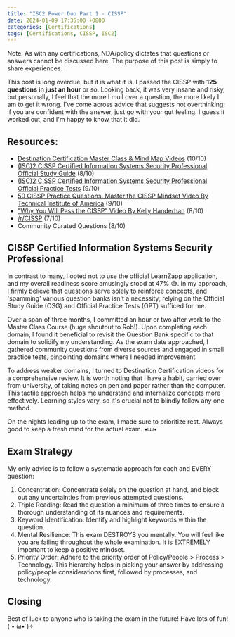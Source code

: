 ```yaml
---
title: "ISC2 Power Duo Part 1 - CISSP"
date: 2024-01-09 17:35:00 +0800
categories: [Certifications]
tags: [Certifications, CISSP, ISC2]
---
```


Note: As with any certifications, NDA/policy dictates that questions or answers cannot be discussed here. The purpose of this post is simply to share experiences.

This post is long overdue, but it is what it is. I passed the CISSP with **125 questions in just an hour** or so. Looking back, it was very insane and risky, but personally, I feel that the more I mull over a question, the more likely I am to get it wrong. I've come across advice that suggests not overthinking; if you are confident with the answer, just go with your gut feeling. I guess it worked out, and I'm happy to know that it did.

## Resources:

- [Destination Certification Master Class & Mind Map Videos](https://destcert.com/cissp/) (10/10)
- [(ISC)2 CISSP Certified Information Systems Security Professional Official Study Guide](https://www.amazon.com/Certified-Information-Security-Professional-Official/dp/1119786231/ref=bmx_dp_1806skdn_d_sccl_2_5/144-8525227-7668665?pd_rd_i=1119786231&psc=1) (8/10)
- [(ISC)2 CISSP Certified Information Systems Security Professional Official Practice Tests](https://www.amazon.com/Certified-Information-Security-Professional-Official/dp/1119787637/ref=pd_bxgy_d_sccl_1/144-8525227-7668665?pd_rd_i=1119787637&psc=1) (9/10)
- [50 CISSP Practice Questions. Master the CISSP Mindset Video By Technical Institute of America](https://youtu.be/qbVY0Cg8Ntw?list=LL) (9/10)
- ["Why You Will Pass the CISSP" Video By Kelly Handerhan](https://youtu.be/v2Y6Zog8h2A) (8/10)
- [/r/CISSP](https://www.reddit.com/r/cissp) (7/10)
- Community Curated Questions (8/10)

## CISSP Certified Information Systems Security Professional

In contrast to many, I opted not to use the official LearnZapp application, and my overall readiness score amusingly stood at 47% 😅. In my approach, I firmly believe that questions serve solely to reinforce concepts, and 'spamming' various question banks isn't a necessity; relying on the Official Study Guide (OSG) and Official Practice Tests (OPT) sufficed for me.

Over a span of three months, I committed an hour or two after work to the Master Class Course (huge shoutout to Rob!). Upon completing each domain, I found it beneficial to revisit the Question Bank specific to that domain to solidify my understanding. As the exam date approached, I gathered community questions from diverse sources and engaged in small practice tests, pinpointing domains where I needed improvement.

To address weaker domains, I turned to Destination Certification videos for a comprehensive review. It is worth noting that I have a habit, carried over from university, of taking notes on pen and paper rather than the computer. This tactile approach helps me understand and internalize concepts more effectively. Learning styles vary, so it's crucial not to blindly follow any one method.

On the nights leading up to the exam, I made sure to prioritize rest. Always good to keep a fresh mind for the actual exam. •⩊•

## Exam Strategy

My only advice is to follow a systematic approach for each and EVERY question:

1. Concentration: Concentrate solely on the question at hand, and block out any uncertainties from previous attempted questions.
2. Triple Reading: Read the question a minimum of three times to ensure a thorough understanding of its nuances and requirements.
3. Keyword Identification: Identify and highlight keywords within the question.
4. Mental Resilience: This exam DESTROYS you mentally. You will feel like you are failing throughout the whole examination. It is EXTREMELY important to keep a positive mindset.
5. Priority Order: Adhere to the priority order of Policy/People > Process > Technology. This hierarchy helps in picking your answer by addressing policy/people considerations first, followed by processes, and technology.

## Closing

Best of luck to anyone who is taking the exam in the future! Have lots of fun! ( • ̀ω•́ )✧
